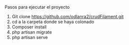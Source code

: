 Pasos para ejecutar el proyecto

1) Git clone https://github.com/odlanra2/crudFilament.git
2) cd a la carpeta donde se haya colonado
3) Composer install
4) php artisan migrate
5) php artisan serve

